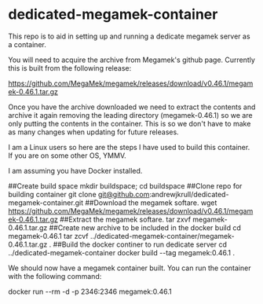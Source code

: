 # dedicated-megamek-container
This repo is to aid in setting up and running a dedicate megamek server as a container.

You will need to acquire the archive from Megamek's github page. Currently this is built from the following release:

https://github.com/MegaMek/megamek/releases/download/v0.46.1/megamek-0.46.1.tar.gz

Once you have the archive downloaded we need to extract the contents and archive it again removing the leading directory (megamek-0.46.1) so we are only putting the contents in the container. This is so we don't have to make as many changes when updating for future releases. 

I am a Linux users so here are the steps I have used to build this container. If you are on some other OS, YMMV.

I am assuming you have Docker installed.

##Create build space
mkdir buildspace; cd buildspace
##Clone repo for building container
git clone git@github.com:andrewjkrull/dedicated-megamek-container.git
##Download the megamek softare.
wget https://github.com/MegaMek/megamek/releases/download/v0.46.1/megamek-0.46.1.tar.gz
##Extract the megamek softare.
tar zxvf megamek-0.46.1.tar.gz
##Create new archive to be included in the docker build
cd megamek-0.46.1
tar zcvf ../dedicated-megamek-container/megamek-0.46.1.tar.gz .
##Build the docker continer to run dedicate server
cd ../dedicated-megamek-container
docker build --tag megamek:0.46.1 .

We should now have a megamek container built. You can run the container with the following command:

docker run --rm -d -p 2346:2346 megamek:0.46.1
